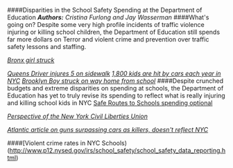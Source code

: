 ####Disparities in the School Safety Spending at the Department of Education
_**Authors:** Cristina Furlong and Jay Wasserman_
####What's going on? Despite some very high profile incidents of traffic violence injuring or killing school children, the Department of Education still spends far more dollars on Terror and violent crime and prevention over traffic safety lessons and staffing. 

[_Bronx girl struck_](http://www.streetsblog.org/2014/10/27/its-still-legal-to-run-over-a-child-on-a-new-york-city-sidewalk/)

[_Queens Driver injures 5 on sidewalk_](http://www.dnainfo.com/new-york/20130912/maspeth/car-plows-into-four-people-near-queens-school-fdny-says_)
[_1,800 kids are hit by cars each year in NYC_](http://project.wnyc.org/children-and-cars_)
[_Brooklyn Boy struck on way home from school_](http://7online.com/news/78-year-old-woman-arrested-in-brooklyn-hit-and-run-that-killed-teen/404691/)
####Despite crunched budgets and extreme disparities on spending at schools, the Department of Education has yet to truly revise its spending to reflect what is really injuring and killing school kids in NYC
 [Safe Routes to Schools spending optional](http://usa.streetsblog.org/2012/07/12/the-awful-truth-about-the-transpo-bills-bikeped-loophole)

 [_Perspective of the New York Civil Liberties Union_](http://www.nyc.gov/html/doh/downloads/pdf/ip/ip-nyc-inj-child-fatality-report13.pdf)

[_Atlantic article on guns surpassing cars as killers, doesn't reflect NYC_](http://www.theatlantic.com/technology/archive/2015/01/americas-top-killing-machine/384440/)

####[Violent crime rates in NYC Schools)(http://www.p12.nysed.gov/irs/school_safety/school_safety_data_reporting.html)


